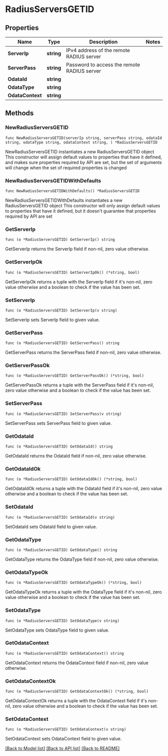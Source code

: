 # RadiusServersGETID

## Properties

Name | Type | Description | Notes
------------ | ------------- | ------------- | -------------
**ServerIp** | **string** | IPv4 address of the remote RADIUS server | 
**ServerPass** | **string** | Password to access the remote RADIUS server | 
**OdataId** | **string** |  | 
**OdataType** | **string** |  | 
**OdataContext** | **string** |  | 

## Methods

### NewRadiusServersGETID

`func NewRadiusServersGETID(serverIp string, serverPass string, odataId string, odataType string, odataContext string, ) *RadiusServersGETID`

NewRadiusServersGETID instantiates a new RadiusServersGETID object
This constructor will assign default values to properties that have it defined,
and makes sure properties required by API are set, but the set of arguments
will change when the set of required properties is changed

### NewRadiusServersGETIDWithDefaults

`func NewRadiusServersGETIDWithDefaults() *RadiusServersGETID`

NewRadiusServersGETIDWithDefaults instantiates a new RadiusServersGETID object
This constructor will only assign default values to properties that have it defined,
but it doesn't guarantee that properties required by API are set

### GetServerIp

`func (o *RadiusServersGETID) GetServerIp() string`

GetServerIp returns the ServerIp field if non-nil, zero value otherwise.

### GetServerIpOk

`func (o *RadiusServersGETID) GetServerIpOk() (*string, bool)`

GetServerIpOk returns a tuple with the ServerIp field if it's non-nil, zero value otherwise
and a boolean to check if the value has been set.

### SetServerIp

`func (o *RadiusServersGETID) SetServerIp(v string)`

SetServerIp sets ServerIp field to given value.


### GetServerPass

`func (o *RadiusServersGETID) GetServerPass() string`

GetServerPass returns the ServerPass field if non-nil, zero value otherwise.

### GetServerPassOk

`func (o *RadiusServersGETID) GetServerPassOk() (*string, bool)`

GetServerPassOk returns a tuple with the ServerPass field if it's non-nil, zero value otherwise
and a boolean to check if the value has been set.

### SetServerPass

`func (o *RadiusServersGETID) SetServerPass(v string)`

SetServerPass sets ServerPass field to given value.


### GetOdataId

`func (o *RadiusServersGETID) GetOdataId() string`

GetOdataId returns the OdataId field if non-nil, zero value otherwise.

### GetOdataIdOk

`func (o *RadiusServersGETID) GetOdataIdOk() (*string, bool)`

GetOdataIdOk returns a tuple with the OdataId field if it's non-nil, zero value otherwise
and a boolean to check if the value has been set.

### SetOdataId

`func (o *RadiusServersGETID) SetOdataId(v string)`

SetOdataId sets OdataId field to given value.


### GetOdataType

`func (o *RadiusServersGETID) GetOdataType() string`

GetOdataType returns the OdataType field if non-nil, zero value otherwise.

### GetOdataTypeOk

`func (o *RadiusServersGETID) GetOdataTypeOk() (*string, bool)`

GetOdataTypeOk returns a tuple with the OdataType field if it's non-nil, zero value otherwise
and a boolean to check if the value has been set.

### SetOdataType

`func (o *RadiusServersGETID) SetOdataType(v string)`

SetOdataType sets OdataType field to given value.


### GetOdataContext

`func (o *RadiusServersGETID) GetOdataContext() string`

GetOdataContext returns the OdataContext field if non-nil, zero value otherwise.

### GetOdataContextOk

`func (o *RadiusServersGETID) GetOdataContextOk() (*string, bool)`

GetOdataContextOk returns a tuple with the OdataContext field if it's non-nil, zero value otherwise
and a boolean to check if the value has been set.

### SetOdataContext

`func (o *RadiusServersGETID) SetOdataContext(v string)`

SetOdataContext sets OdataContext field to given value.



[[Back to Model list]](../README.md#documentation-for-models) [[Back to API list]](../README.md#documentation-for-api-endpoints) [[Back to README]](../README.md)


